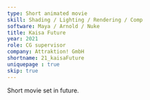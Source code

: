 ```yaml
---
type: Short animated movie
skill: Shading / Lighting / Rendering / Comp
software: Maya / Arnold / Nuke
title: Kaisa Future
year: 2021
role: CG supervisor
company: Attraktion! GmbH
shortname: 21_kaisaFuture
uniquepage : true 
skip: true
---
```


Short movie set in future.